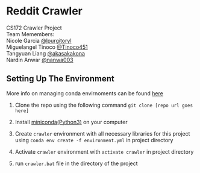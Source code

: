 # Reddit Crawler

CS172 Crawler Project  
Team Memembers:  
Nicole Garcia [@lpurgitoryl](https://github.com/lpurgitoryl)  
Miguelangel Tinoco [@Tinoco451](https://github.com/Tinoco451)  
Tangyuan Liang [@akasakakona](https://github.com/akasakakona)  
Nardin Anwar [@nanwa003](https://github.com/nanwa003)

## Setting Up The Environment

More info on managing conda envirnoments can be found [here](https://conda.io/projects/conda/en/latest/user-guide/tasks/manage-environments.html)

1) Clone the repo using the following command `git clone [repo url goes here]`

2) Install [miniconda(Python3)](https://conda.io/miniconda.html) on your computer

3) Create `crawler` environment with all necessary libraries for this project using
`conda env create -f environment.yml` in project directory

4) Activate `crawler` environment with
`activate crawler` in project directory

5) run `crawler.bat` file in the directory of the project
